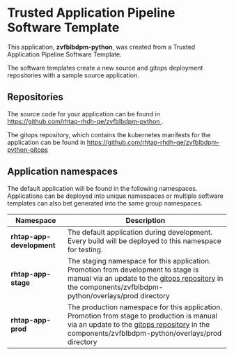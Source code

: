 # Trusted Application Pipeline Software Template

This application, **zvfblbdpm-python**, was created from a Trusted Application Pipeline Software Template.

The software templates create a new source and gitops deployment repositories with a sample source application. 

## Repositories

The source code for your application can be found in [https://github.com/rhtap-rhdh-qe/zvfblbdpm-python ](https://github.com/rhtap-rhdh-qe/zvfblbdpm-python ).
 
The gitops repository, which contains the kubernetes manifests for the application can be found in 
[https://github.com/rhtap-rhdh-qe/zvfblbdpm-python-gitops ](https://github.com/rhtap-rhdh-qe/zvfblbdpm-python-gitops ) 

## Application namespaces 

The default application will be found in the following namespaces. Applications can be deployed into unique namespaces or multiple software templates can also bet generated into the same group namespaces.  

|  Namespace   |  Description   |  
| -------- | -------- |   
| **rhtap-app-development** | The default application during development. Every build will be deployed to this namespace for testing. | 
| **rhtap-app-stage** | The staging namespace for this application. Promotion from development to stage is manual via an update to the [gitops repository](https://github.com/rhtap-rhdh-qe/zvfblbdpm-python-gitops ) in the components/zvfblbdpm-python/overlays/prod directory |  
| **rhtap-app-prod** | The production namespace for this application. Promotion from stage to production is manual via an update to the [gitops repository](https://github.com/rhtap-rhdh-qe/zvfblbdpm-python-gitops ) in the components/zvfblbdpm-python/overlays/prod directory | 